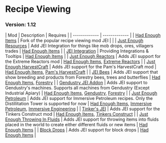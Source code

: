 # Recipe Viewing
### Version: 1.12

| Mod | Description | Requires |
| ------------- | ------------- |
| [Had Enough Items](https://www.curseforge.com/minecraft/mc-mods/had-enough-items/files/all?filter-game-version=1738749986%3A628) | Fork of the popular recipe viewing mod JEI | |
| [Just Enough Resources](https://www.curseforge.com/minecraft/mc-mods/just-enough-resources-jer/files/all?filter-game-version=1738749986%3A628) | Add JEI Integration for things like mob drops, ores, villagers trades | [Had Enough Items](https://www.curseforge.com/minecraft/mc-mods/had-enough-items/files/all?filter-game-version=1738749986%3A628) |
| [JEI Integration](https://www.curseforge.com/minecraft/mc-mods/jei-integration/files/all?filter-game-version=1738749986%3A628) | Providing Integrations & Tooltips | [Had Enough Items](https://www.curseforge.com/minecraft/mc-mods/had-enough-items/files/all?filter-game-version=1738749986%3A628) |
| [Just Enough Reactors](https://www.curseforge.com/minecraft/mc-mods/just-enough-reactors/files/all?filter-game-version=1738749986%3A628) | Adds JEI support for the Extreme Reactors mod | [Had Enough Items](https://www.curseforge.com/minecraft/mc-mods/had-enough-items/files/all?filter-game-version=1738749986%3A628), [Extreme Reactors]([https://www.curseforge.com/minecraft/mc-mods/extreme-reactors/files/all?filter-game-version=1738749986%3A628) |
| [Just Enough HarvestCraft](https://www.curseforge.com/minecraft/mc-mods/just-enough-harvestcraft/files/all?filter-game-version=1738749986%3A628) | Adds JEI support for the Pam's HarvestCraft mod | [Had Enough Items](https://www.curseforge.com/minecraft/mc-mods/had-enough-items/files/all?filter-game-version=1738749986%3A628), [Pam's HarvestCraft]([https://www.curseforge.com/minecraft/mc-mods/pams-harvestcraft/files/all?filter-game-version=1738749986%3A628) |
| [JEI Bees](https://www.curseforge.com/minecraft/mc-mods/jei-bees/files/all?filter-game-version=1738749986%3A628) | Adds JEI support that show breeding and products from Forestry bees, trees and butterflies | [Had Enough Items](https://www.curseforge.com/minecraft/mc-mods/had-enough-items/files/all?filter-game-version=1738749986%3A628), [Forestry]([https://www.curseforge.com/minecraft/mc-mods/forestry/files/all?filter-game-version=1738749986%3A628) |
| [Gendustry JEI Addon](https://www.curseforge.com/minecraft/mc-mods/gendustry-jei-addon/files/all?filter-game-version=1738749986%3A628) | Adds JEI support to Gendustry's machines. Supports all machines from Gendustry (Except Industrial Apiary) | [Had Enough Items](https://www.curseforge.com/minecraft/mc-mods/had-enough-items/files/all?filter-game-version=1738749986%3A628), [Gendustry]([https://www.curseforge.com/minecraft/mc-mods/gendustry/files/all?filter-game-version=1738749986%3A628), [Forestry]([https://www.curseforge.com/minecraft/mc-mods/forestry/files/all?filter-game-version=1738749986%3A628) |
| [Just Enough Petroleum](https://www.curseforge.com/minecraft/mc-mods/just-enough-petroleum/files/all?filter-game-version=1738749986%3A628) | Adds JEI support for Immersive Petroleum recipes. Only the Distillitation Tower is supported for now | [Had Enough Items](https://www.curseforge.com/minecraft/mc-mods/had-enough-items/files/all?filter-game-version=1738749986%3A628), [Immersive Petroleum]([https://www.curseforge.com/minecraft/mc-mods/immersive-petroleum/files/all?filter-game-version=1738749986%3A628), [Immersive Engineering]([https://www.curseforge.com/minecraft/mc-mods/immersive-engineering/files/all?filter-game-version=1738749986%3A628) |
| [Tinker's JEI](https://www.curseforge.com/minecraft/mc-mods/tinkers-jei/files/all?filter-game-version=1738749986%3A628) | Adds JEI support for the Tinkers Construct mod | [Had Enough Items](https://www.curseforge.com/minecraft/mc-mods/had-enough-items/files/all?filter-game-version=1738749986%3A628), [Tinkers Construct]([https://www.curseforge.com/minecraft/mc-mods/tinkers-construct/files/all?filter-game-version=1738749986%3A628) |
| [Just Enough Throwing In Fluids](https://www.curseforge.com/minecraft/mc-mods/jetif/files/all?filter-game-version=1738749986%3A628) | Adds JEI support for throwing items into fluids placed in the world to create either different fluids or new items | [Had Enough Items](https://www.curseforge.com/minecraft/mc-mods/had-enough-items/files/all?filter-game-version=1738749986%3A628) |
| [Block Drops](https://www.curseforge.com/minecraft/mc-mods/block-drops-jei-addon/files/all?filter-game-version=1738749986%3A628) | Adds JEI support for block drops | [Had Enough Items](https://www.curseforge.com/minecraft/mc-mods/had-enough-items/files/all?filter-game-version=1738749986%3A628) |